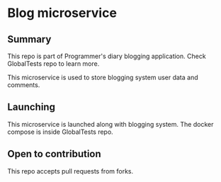 # Blog microservice

## Summary

This repo is part of Programmer's diary blogging application. Check GlobalTests repo to learn more.

This microservice is used to store blogging system user data and comments.

## Launching
This microservice is launched along with blogging system.
The docker compose is inside GlobalTests repo.

## Open to contribution
This repo accepts pull requests from forks.